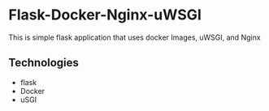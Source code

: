 # Flask-Docker-Nginx-uWSGI
This is simple flask application that uses docker Images, uWSGI, and Nginx

## Technologies
- flask
- Docker
- uSGI
